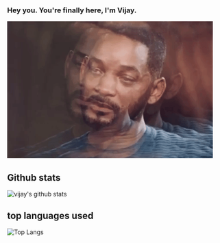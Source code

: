 ### Hey you. You're finally here, I'm Vijay.
![issei](https://github.com/Cinder-Binder/gifs/blob/master/August-Alsina-Reacts-To-Jada-Pinkett-Smith-Discussing-Their-Entanglement.gif)

## Github stats
![vijay's github stats](https://github-readme-stats.vercel.app/api?username=Cinder-Binder&show_icons=true&theme=dark)
## top languages used
![Top Langs](https://github-readme-stats.vercel.app/api/top-langs/?username=Cinder-Binder&layout=compact&theme=dark&hide=Objective-c,Shell)
<!--
**Cinder-Binder/CInder-Binder** is a ✨ _special_ ✨ repository because its `README.md` (this file) appears on your GitHub profile.



Here are some ideas to get you started:

- 🔭 I’m currently working on ...
- 🌱 I’m currently learning ...
- 👯 I’m looking to collaborate on ...
- 🤔 I’m looking for help with ...
- 💬 Ask me about ...
- 📫 How to reach me: ...
- 😄 Pronouns: ...
- ⚡ Fun fact: ...
-->
